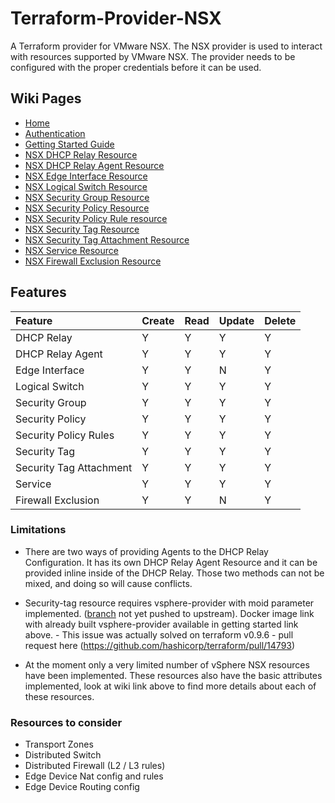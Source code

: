 # Terraform-Provider-NSX

A Terraform provider for VMware NSX.  The NSX provider is used to interact
with resources supported by VMware NSX.  The provider needs to be configured
with the proper credentials before it can be used.

## Wiki Pages
* [Home](https://github.com/sky-uk/terraform-provider-nsx/wiki)
* [Authentication](https://github.com/sky-uk/terraform-provider-nsx/wiki/Authentication)
* [Getting Started Guide](https://github.com/sky-uk/terraform-provider-nsx/wiki/Getting-Started-Guide)
* [NSX DHCP Relay Resource](https://github.com/sky-uk/terraform-provider-nsx/wiki/NSX-DHCP-Relay-Resource)
* [NSX DHCP Relay Agent Resource](https://github.com/sgdigital-devops/terraform-provider-nsx/wiki/NSX-DHCP-Relay-Agent-Resource)
* [NSX Edge Interface Resource](https://github.com/sky-uk/terraform-provider-nsx/wiki/NSX-Edge-Interface-Resource)
* [NSX Logical Switch Resource](https://github.com/sky-uk/terraform-provider-nsx/wiki/NSX-Logical-Switch-Resource)
* [NSX Security Group Resource](https://github.com/sky-uk/terraform-provider-nsx/wiki/NSX-Security-Group-Resource)
* [NSX Security Policy Resource](https://github.com/sky-uk/terraform-provider-nsx/wiki/NSX-Security-Policy-Resource)
* [NSX Security Policy Rule resource](https://github.com/sky-uk/terraform-provider-nsx/wiki/NSX-Security-Policy-Resource#nsx_security_policy_rule-resource)
* [NSX Security Tag Resource](https://github.com/sky-uk/terraform-provider-nsx/wiki/NSX-Security-Tag-Resource)
* [NSX Security Tag Attachment Resource](https://github.com/sky-uk/terraform-provider-nsx/wiki/NSX-Security-Tag-Resource#nsx_security_tag_attachment-resource)
* [NSX Service Resource](https://github.com/sky-uk/terraform-provider-nsx/wiki/NSX-Service-Resource)
* [NSX Firewall Exclusion Resource](https://github.com/sky-uk/terraform-provider-nsx/wiki/NSX-Firewall-Exclusion)


## Features
| Feature                 | Create | Read | Update | Delete |
|:------------------------|:-------|:-----|:-------|:-------|
| DHCP Relay              | Y      | Y    | Y      | Y      |
| DHCP Relay Agent        | Y      | Y    | Y      | Y      |
| Edge Interface          | Y      | Y    | N      | Y      |
| Logical Switch          | Y      | Y    | Y      | Y      |
| Security Group          | Y      | Y    | Y      | Y      |
| Security Policy         | Y      | Y    | Y      | Y      |
| Security Policy Rules   | Y      | Y    | Y      | Y      |
| Security Tag            | Y      | Y    | Y      | Y      |
| Security Tag Attachment | Y      | Y    | Y      | Y      |
| Service                 | Y      | Y    | Y      | Y      |
| Firewall Exclusion      | Y      | Y    | N      | Y      |


### Limitations

* There are two ways of providing Agents to the DHCP Relay Configuration. It has its own DHCP Relay Agent Resource and it can be provided inline inside of the DHCP Relay. Those two methods can not be mixed, and doing so will cause conflicts.

* Security-tag resource requires vsphere-provider with moid parameter implemented. ([branch](https://github.com/sky-uk/terraform/tree/OREP-176) not yet pushed to upstream). Docker image link with already built vsphere-provider available in getting started link above. - This issue was actually solved on terraform v0.9.6 - pull request here  (https://github.com/hashicorp/terraform/pull/14793)


* At the moment only a very limited number of vSphere NSX resources have been implemented.  These resources also have the basic attributes implemented, look at wiki link above to find more details about each of these resources.



### Resources to consider

 - Transport Zones
 - Distributed Switch
 - Distributed Firewall (L2 / L3 rules)
 - Edge Device Nat config and rules
 - Edge Device Routing config
